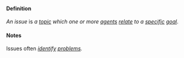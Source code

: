 #### Definition

*An issue* is *a [topic](https://github.com/gcassel/Modular-Organization-Terminology/blob/master/terms/topic.md) which one or more [agents](https://github.com/gcassel/Modular-Organization-Terminology/blob/master/terms/agent.md) [relate](https://github.com/gcassel/Modular-Organization-Terminology/blob/master/terms/relationship.md) to a [specific](https://github.com/gcassel/Modular-Organization-Terminology/blob/master/terms/specific.md) [goal](https://github.com/gcassel/Modular-Organization-Terminology/blob/master/terms/goal.md)*.
		
#### Notes

Issues often *[identify](https://github.com/gcassel/Modular-Organization-Terminology/blob/master/terms/identify.md) [problems](https://github.com/gcassel/Modular-Organization-Terminology/blob/master/terms/problem.md).*
